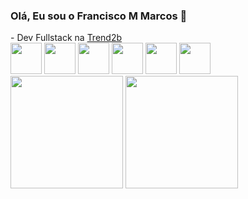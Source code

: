 ### Olá, Eu sou o Francisco M Marcos 👋
<link href="https://cdn.jsdelivr.net/npm/bootstrap@5.0.2/dist/css/bootstrap.min.css" rel="stylesheet" integrity="sha384-EVSTQN3/azprG1Anm3QDgpJLIm9Nao0Yz1ztcQTwFspd3yD65VohhpuuCOmLASjC" crossorigin="anonymous">
- Dev Fullstack na <a href="https://trend2b.com/">Trend2b</a>

<div>
  <img height="50rem" src="https://cdn.jsdelivr.net/gh/devicons/devicon/icons/csharp/csharp-original.svg" /> 
  <img height="50rem" src="https://cdn.jsdelivr.net/gh/devicons/devicon/icons/php/php-plain.svg" />
  <img height="50rem" src="https://cdn.jsdelivr.net/gh/devicons/devicon/icons/java/java-original-wordmark.svg" />
  <img height="50rem" src="https://cdn.jsdelivr.net/gh/devicons/devicon/icons/javascript/javascript-original.svg" />
  <img height="50rem" src="https://cdn.jsdelivr.net/gh/devicons/devicon/icons/typescript/typescript-original.svg" />
  <img height="50rem" src="https://cdn.jsdelivr.net/gh/devicons/devicon/icons/laravel/laravel-plain-wordmark.svg" />
</div>

<div>
  <a href="https://github.com/fmarcos8"></a>
  <img height="180rem" src="https://github-readme-stats.vercel.app/api?username=fmarcos8&theme=dark&show_icons=true"/>
  <img height="180rem" src="https://github-readme-stats.vercel.app/api/top-langs/?username=fmarcos8&layout=compact&theme=dark"/>
</div>

